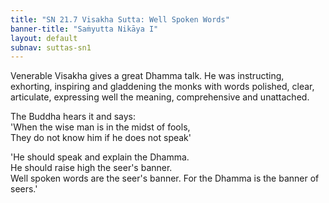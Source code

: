 ```yaml
---
title: "SN 21.7 Visakha Sutta: Well Spoken Words"
banner-title: "Saṁyutta Nikāya I" 
layout: default 
subnav: suttas-sn1
---
```


Venerable Visakha gives a great Dhamma talk. He was instructing, exhorting, inspiring and gladdening the monks with words polished, clear, articulate, expressing well the meaning, comprehensive and unattached.  


The Buddha hears it and says:  
'When the wise man is in the midst of fools,    
They do not know him if he does not speak'  

'He should speak and explain the Dhamma.  
He should raise high the seer's banner.  
Well spoken words are the seer's banner.
For the Dhamma is the banner of seers.'

